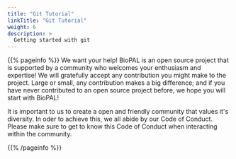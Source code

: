```yaml
---
title: "Git Tutorial"
linkTitle: "Git Tutorial"
weight: 6
description: >
  Getting started with git
---
```


{{% pageinfo %}}
We want your help! BioPAL is an open source project that is supported by a community who welcomes your enthusiasm and expertise! We will gratefully accept any contribution you might make to the project. Large or small, any contribution makes a big difference; and if you have never contributed to an open source project before, we hope you will start with BioPAL!

It is important to us to create a open and friendly community that values it's diversity. In oder to achieve this, we all abide by our Code of Conduct. Please make sure to get to know this Code of Conduct when interacting within the community.

{{% /pageinfo %}}

